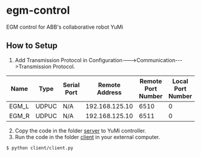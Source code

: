 # egm-control
EGM control for ABB's collaborative robot YuMi

## How to Setup

1. Add Transmission Protocol in Configuration--->Communication--->Transmission Protocol.

| Name  | Type  | Serial Port | Remote Address | Remote Port Number | Local Port Number |
| ----- | ----- | ----------- | -------------- | ------------------ | ----------------- |
| EGM_L | UDPUC | N/A         | 192.168.125.10 | 6510               | 0                 |
| EGM_R | UDPUC | N/A         | 192.168.125.10 | 6511               | 0                 |

2. Copy the code in the folder [server](./server) to YuMi controller.
3. Run the code in the folder [client](./client/client.py) in your external computer.

```bash
$ python client/client.py
```

